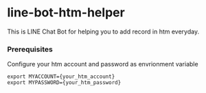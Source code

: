 # line-bot-htm-helper
This is LINE Chat Bot for helping you to add record in htm everyday.

### Prerequisites

Configure your htm account and password as envrionment variable

```
export MYACCOUNT={your_htm_account}
export MYPASSWORD={your_htm_password}
```
